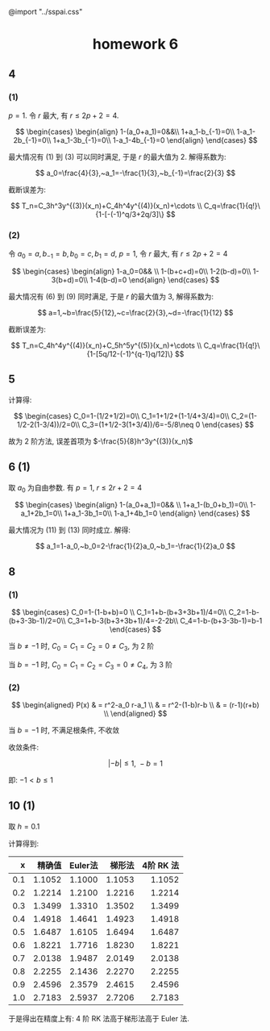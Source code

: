 @import "../sspai.css"
<center>
    <h1>homework 6</h1>
</center>

## 4

### (1)

$p=1$. 令 $r$ 最大, 有 $r\leqslant 2p+2=4$. 

$$
\begin{cases}
\begin{align}
    1-(a_0+a_1)=0&&\\
    1+a_1-b_{-1}=0\\
    1-a_1-2b_{-1}=0\\
    1+a_1-3b_{-1}=0\\
    1-a_1-4b_{-1}=0
\end{align}
\end{cases}
$$

最大情况有 (1) 到 (3) 可以同时满足, 于是 $r$ 的最大值为 $2$. 解得系数为:

$$
a_0=\frac{4}{3},~a_1=-\frac{1}{3},~b_{-1}=\frac{2}{3}
$$

截断误差为:

$$
T_n=C_3h^3y^{(3)}(x_n)+C_4h^4y^{(4)}(x_n)+\cdots \\
C_q=\frac{1}{q!}\{1-[-(-1)^q/3+2q/3]\}
$$

### (2)

令 $a_0=a, b_{-1}=b, b_0=c, b_1=d$, $p=1$, 令 $r$ 最大, 有 $r\leqslant 2p+2=4$

$$
\begin{cases}
\begin{align}
    1-a_0=0&&  \\
    1-(b+c+d)=0\\
    1-2(b-d)=0\\
    1-3(b+d)=0\\
    1-4(b-d)=0
\end{align}
\end{cases}
$$

最大情况有 (6) 到 (9) 同时满足, 于是 $r$ 的最大值为 3, 解得系数为:

$$
a=1,~b=\frac{5}{12},~c=\frac{2}{3},~d=-\frac{1}{12}
$$

截断误差为:

$$
T_n=C_4h^4y^{(4)}(x_n)+C_5h^5y^{(5)}(x_n)+\cdots \\
C_q=\frac{1}{q!}\{1-[5q/12-(-1)^{q-1}q/12]\}
$$

## 5

计算得:

$$
\begin{cases}
    C_0=1-(1/2+1/2)=0\\
    C_1=1+1/2+(1-1/4+3/4)=0\\
    C_2=(1-1/2-2(1-3/4))/2=0\\
    C_3=(1+1/2-3(1+3/4))/6=-5/8\neq 0
\end{cases}
$$

故为 $2$ 阶方法, 误差首项为 $-\frac{5}{8}h^3y^{(3)}(x_n)$

## 6 (1)

取 $a_0$ 为自由参数. 有 $p=1$, $r\leqslant 2r+2=4$

$$
\begin{cases}
\begin{align}
    1-(a_0+a_1)=0&&  \\
    1+a_1-(b_0+b_1)=0\\
    1-a_1+2b_1=0\\
    1+a_1-3b_1=0\\
    1-a_1+4b_1=0
\end{align}
\end{cases}
$$

最大情况为 (11) 到 (13) 同时成立. 解得:

$$
a_1=1-a_0,~b_0=2-\frac{1}{2}a_0,~b_1=-\frac{1}{2}a_0
$$

## 8

### (1)

$$
\begin{cases}
    C_0=1-(1-b+b)=0 \\
    C_1=1+b-(b+3+3b+1)/4=0\\
    C_2=1-b-(b+3-3b-1)/2=0\\
    C_3=1+b-3(b+3+3b+1)/4=-2-2b\\
    C_4=1-b-(b+3-3b-1)=b-1
\end{cases}
$$

当 $b\neq -1$ 时, $C_0=C_1=C_2=0\neq C_3$, 为 2 阶

当 $b=-1$ 时, $C_0=C_1=C_2=C_3=0\neq C_4$, 为 3 阶

### (2)

$$
\begin{aligned}
P(x) & = r^2-a_0 r-a_1  \\
& = r^2-(1-b)r-b  \\
& = (r-1)(r+b)  \\
\end{aligned}
$$

当 $b=-1$ 时, 不满足根条件, 不收敛

收敛条件:

$$
| -b|\leqslant 1,~ -b=1
$$

即: $-1<b\leqslant 1$

## 10 (1)

取 $h=0.1$

计算得到:

|    x | 精确值 | Euler法 | 梯形法 | 4阶 RK 法 |
| ---: | -----: | ------: | -----: | --------: |
|  0.1 | 1.1052 |  1.1000 | 1.1053 |    1.1052 |
|  0.2 | 1.2214 |  1.2100 | 1.2216 |    1.2214 |
|  0.3 | 1.3499 |  1.3310 | 1.3502 |    1.3499 |
|  0.4 | 1.4918 |  1.4641 | 1.4923 |    1.4918 |
|  0.5 | 1.6487 |  1.6105 | 1.6494 |    1.6487 |
|  0.6 | 1.8221 |  1.7716 | 1.8230 |    1.8221 |
|  0.7 | 2.0138 |  1.9487 | 2.0149 |    2.0138 |
|  0.8 | 2.2255 |  2.1436 | 2.2270 |    2.2255 |
|  0.9 | 2.4596 |  2.3579 | 2.4615 |    2.4596 |
|  1.0 | 2.7183 |  2.5937 | 2.7206 |    2.7183 |

于是得出在精度上有: 4 阶 RK 法高于梯形法高于 Euler 法. 
